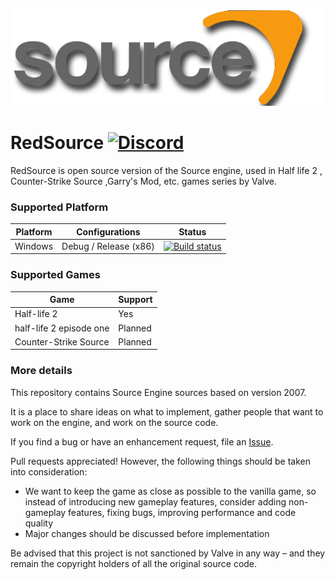 ![Open for everyone](forgit/logo.png)

RedSource [![Discord](https://img.shields.io/discord/530968529311367178?label=discord)](https://discord.gg/AyyCFs7)
==========================
RedSource  is open source version of the Source engine, used in  Half life 2 , Counter-Strike Source ,Garry's Mod, etc. games series by Valve.

### Supported Platform
|Platform|Configurations|Status|
|---|---|---|
|Windows|Debug / Release (x86)|[![Build status](https://ci.appveyor.com/api/projects/status/pawrjpf4n9k146b3?svg=true)](https://ci.appveyor.com/project/BearIvan/redsource)|

### Supported Games
|Game|Support|
|---|---|
|Half-life 2|Yes|
|half-life 2 episode one|Planned|
|Counter-Strike Source|Planned|
### More details
This repository contains Source Engine sources based on version 2007.

It is a place to share ideas on what to implement, gather people that want to work on the engine,
and work on the source code.

If you find a bug or have an enhancement request, file an [Issue](https://github.com/TheBearProject/RedSource/issues).

Pull requests appreciated! However, the following things should be taken into consideration:
* We want to keep the game as close as possible to the vanilla game, so instead of introducing new gameplay features,
  consider adding non-gameplay features, fixing bugs, improving performance and code quality
* Major changes should be discussed before implementation

Be advised that this project is not sanctioned by Valve in any way – and they remain the copyright holders
of all the original source code.
